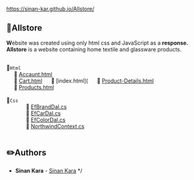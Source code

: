 https://sinan-kar.github.io/Allstore/


## :pushpin:Allstore
**W**ebsite was created using only
 html css and JavaScript as a **response.**
 **Allstore** is a website containing home 
 textile and glassware products.
 
<br>:file_folder:`Html`  
&nbsp;&nbsp;&nbsp;&nbsp;&nbsp;:page_facing_up: [Accaunt.html](https://github.com/Sinan-Kar/Allstore/blob/master/Accaunt.html)  
&nbsp;&nbsp;&nbsp;&nbsp;&nbsp;:page_facing_up: [Cart.html]( https://github.com/Sinan-Kar/Allstore/blob/master/Cart.html)
&nbsp;&nbsp;&nbsp;&nbsp;&nbsp;:page_facing_up: [index.html](
&nbsp;&nbsp;&nbsp;&nbsp;&nbsp;:page_facing_up: [Product-Details.html]()<br>
&nbsp;&nbsp;&nbsp;&nbsp;&nbsp;:page_facing_up: [Products.html]()
<br> <br> :file_folder:`Css`  
&nbsp;&nbsp;&nbsp;&nbsp;&nbsp;&nbsp;&nbsp;&nbsp;&nbsp;&nbsp;&nbsp;&nbsp;&nbsp;:page_facing_up: [EfBrandDal.cs](https://github.com/ergulkizilkaya/ReCapProject/blob/master/ReCapProject.DataAccess/Concrete/EntityFramework/EfBrandDal.cs)  
&nbsp;&nbsp;&nbsp;&nbsp;&nbsp;&nbsp;&nbsp;&nbsp;&nbsp;&nbsp;&nbsp;&nbsp;&nbsp;:page_facing_up: [EfCarDal.cs](https://github.com/ergulkizilkaya/ReCapProject/blob/master/ReCapProject.DataAccess/Concrete/EntityFramework/EfCarDal.cs)  
&nbsp;&nbsp;&nbsp;&nbsp;&nbsp;&nbsp;&nbsp;&nbsp;&nbsp;&nbsp;&nbsp;&nbsp;&nbsp;:page_facing_up: [EfColorDal.cs](https://github.com/ergulkizilkaya/ReCapProject/blob/master/ReCapProject.DataAccess/Concrete/EntityFramework/EfColorDal.cs)  
&nbsp;&nbsp;&nbsp;&nbsp;&nbsp;&nbsp;&nbsp;&nbsp;&nbsp;&nbsp;&nbsp;&nbsp;&nbsp;:page_facing_up: [NorthwindContext.cs](https://github.com/ergulkizilkaya/FinalProject/blob/master/DataAccess/Concrete/EntityFramework/NorthwindContext.cs)   
<br>
## :pencil2:Authors
* **Sinan Kara** - [Sinan Kara](https://github.com/Sinan-Kar)
 */
